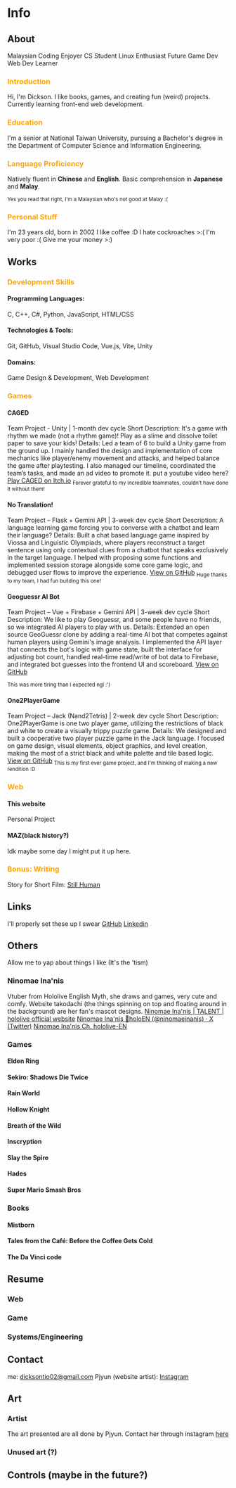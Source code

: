 # Info

## About
Malaysian
Coding Enjoyer
CS Student
Linux Enthusiast
Future Game Dev
Web Dev Learner

### <font color="orange">Introduction</font>
Hi, I'm Dickson.
I like books, games, and creating fun (weird) projects.
Currently learning front-end web development.

### <font color="orange">Education</font>
I'm a senior at National Taiwan University, pursuing a Bachelor's degree in the Department of Computer Science and Information Engineering.

### <font color="orange">Language Proficiency</font>
Natively fluent in <strong>Chinese</strong> and <strong>English</strong>.
Basic comprehension in <strong>Japanese</strong> and <strong>Malay</strong>.

<sub>Yes you read that right, I'm a Malaysian who's not good at Malay :\(</sub>

### <font color="orange">Personal Stuff</font>
I'm 23 years old, born in 2002
I like coffee \:D
I hate cockroaches >\:(
I'm very poor \:(
Give me your money >:)

## Works
### <font color="orange">Development Skills</font>
#### Programming Languages:
C, C++, C#, Python, JavaScript, HTML/CSS

#### Technologies & Tools:
Git, GitHub, Visual Studio Code, Vue.js, Vite, Unity

#### Domains:
Game Design & Development, Web Development

### <font color="orange">Games</font>
#### CAGED
Team Project - Unity | 1-month dev cycle
Short Description: It's a game with rhythm we made (not a rhythm game)! Play as a slime and dissolve toilet paper to save your kids!
Details:
Led a team of 6 to build a Unity game from the ground up. I mainly handled the design and implementation of core mechanics like player/enemy movement and attacks, and helped balance the game after playtesting. I also managed our timeline, coordinated the team’s tasks, and made an ad video to promote it.
put a youtube video here?
[Play CAGED on Itch.io](https://fhvirus.itch.io/caged)
<sub>Forever grateful to my incredible teammates, couldn’t have done it without them!</sub>

#### No Translation!
Team Project – Flask + Gemini API | 3-week dev cycle
Short Description: A language learning game forcing you to converse with a chatbot and learn their language?
Details:
Built a chat based language game inspired by Viossa and Linguistic Olympiads, where players reconstruct a target sentence using only contextual clues from a chatbot that speaks exclusively in the target language. I helped with proposing some functions and implemented session storage alongside some core game logic, and debugged user flows to improve the experience.
[View on GitHub](https://github.com/Saiko0324/LAL_Final_Spring25)
<sub>Huge thanks to my team, I had fun building this one!</sub>

#### Geoguessr AI Bot
Team Project – Vue + Firebase + Gemini API | 3-week dev cycle
Short Description: We like to play Geoguessr, and some people have no friends, so we integrated AI players to play with us.
Details:
Extended an open source GeoGuessr clone by adding a real-time AI bot that competes against human players using Gemini's image analysis. I implemented the API layer that connects the bot's logic with game state, built the interface for adjusting bot count, handled real-time read/write of bot data to Firebase, and integrated bot guesses into the frontend UI and scoreboard.
[View on GitHub](https://github.com/Saiko0324/Geoguess)

<sub>This was more tiring than I expected ngl \:')</sub>

#### One2PlayerGame
Team Project – Jack (Nand2Tetris) | 2-week dev cycle
Short Description: One2PlayerGame is one two player game, utilizing the restrictions of black and white to create a visually trippy puzzle game.
Details:
We designed and built a cooperative two player puzzle game in the Jack language. I focused on game design, visual elements, object graphics, and level creation, making the most of a strict black and white palette and tile based logic.
[View on GitHub](https://github.com/Saiko0324/One2PlayerGame)
<sub>This is my first ever game project, and I'm thinking of making a new rendition \:D</sub>

### <font color="orange">Web</font>
#### This website
Personal Project


#### MAZ(black history?)
Idk maybe some day I might put it up here.

### <font color="orange">Bonus: Writing</font>
Story for Short Film: [Still Human](https://www.youtube.com/watch?v=th_tsET5CQU&list=LL)

## Links
I'll properly set these up I swear
[GitHub](https://github.com/Saiko0324)
[Linkedin](https://www.linkedin.com/in/dickson-tio/)

## Others
Allow me to yap about things I like (It's the 'tism)
### Ninomae Ina'nis
Vtuber from Hololive English Myth, she draws and games, very cute and comfy.
Website takodachi (the things spinning on top and floating around in the background) are her fan's mascot designs.
[Ninomae Ina'nis | TALENT | hololive official website](https://hololive.hololivepro.com/en/talents/ninomae-inanis/)
[Ninomae Ina'nis 🐙holoEN (@ninomaeinanis) · X (Twitter)](https://x.com/ninomaeinanis?ref_src=twsrc%5Egoogle%7Ctwcamp%5Eserp%7Ctwgr%5Eauthor)
[Ninomae Ina'nis Ch. hololive-EN](https://www.youtube.com/channel/UCMwGHR0BTZuLsmjY_NT5Pwg)

###	Games
#### Elden Ring

#### Sekiro: Shadows Die Twice

#### Rain World

#### Hollow Knight

#### Breath of the Wild

#### Inscryption

#### Slay the Spire

#### Hades

#### Super Mario Smash Bros

###	Books
#### Mistborn

#### Tales from the Café: Before the Coffee Gets Cold

#### The Da Vinci code

## Resume
### Web
### Game
### Systems/Engineering

## Contact
me: dicksontio02@gmail.com
Pjyun (website artist): [Instagram](https://www.instagram.com/peng_jyun/)

## Art
### Artist
The art presented are all done by Pjyun.
Contact her through instagram [here]((https://www.instagram.com/peng_jyun/))

### Unused art (?)

## Controls (maybe in the future?)







